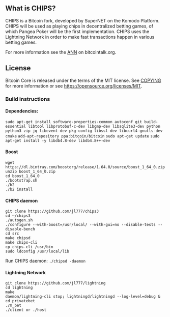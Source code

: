 What is CHIPS?
--------------

CHIPS is a Bitcoin fork, developed by SuperNET on the Komodo Platform. 
CHIPS will be used as playing chips in decentralized betting games, 
of which Pangea Poker will be the first implementation. 
CHIPS uses the Lightning Network in order to make fast transactions happen in various betting games.

For more information see the [ANN](https://bitcointalk.org/index.php?topic=2078449) on bitcointalk.org.

License
-------

Bitcoin Core is released under the terms of the MIT license. See [COPYING](COPYING) for more
information or see https://opensource.org/licenses/MIT.


### Build instructions

#### Dependencies:
`sudo apt-get install software-properties-common autoconf git build-essential libtool libprotobuf-c-dev libgmp-dev libsqlite3-dev python python3 zip jq libevent-dev pkg-config libssl-dev libcurl4-gnutls-dev cmake`
`add-apt-repository ppa:bitcoin/bitcoin`
`sudo apt-get update`
`sudo apt-get install -y libdb4.8-dev libdb4.8++-dev`

#### Boost
```cd
wget https://dl.bintray.com/boostorg/release/1.64.0/source/boost_1_64_0.zip
unzip boost_1_64_0.zip
cd boost_1_64_0
./bootstrap.sh
./b2
./b2 install
```

#### CHIPS daemon
```cd
git clone https://github.com/jl777/chips3
cd ~/chips3
./autogen.sh
./configure --with-boost=/usr/local/ --with-gui=no --disable-tests --disable-bench
cd src
make chipsd
make chips-cli
cp chips-cli /usr/bin
sudo ldconfig /usr/local/lib
```

Run CHIPS daemon: 
`./chipsd -daemon`

#### Lightning Network
```cd
git clone https://github.com/jl777/lightning
cd lightning 
make
daemon/lightning-cli stop; lightningd/lightningd --log-level=debug &
cd privatebet
./m_bet
./client or ./host
```

